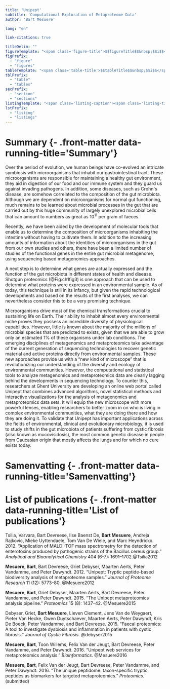 ```yaml
---
title: 'Unipept'
subtitle: 'Computational Exploration of Metaproteome Data'
author: 'Bart Mesuere'

lang: "en"

link-citations: true

titleDelim: ""
figureTemplate: "<span class='figure-title'>$$figureTitle$$&nbsp;$$i$$</span> $$t$$"
figPrefix:
  - "figure"
  - "figures"
tableTemplate: "<span class='table-title'>$$tableTitle$$&nbsp;$$i$$</span> $$t$$"
tblPrefix:
  - "table"
  - "tables"
secPrefix:
  - "section"
  - "sections"
listingTemplate: "<span class='listing-caption'><span class='listing-title'>$$listingTitle$$&nbsp;$$i$$</span> $$t$$</span>"
lstPrefix:
  - "listing"
  - "listings"
---
```

# Summary {- .front-matter data-running-title='Summary'}

Over the period of evolution, we human beings have co-evolved an intricate symbiosis with microorganisms that inhabit our gastrointestinal tract. These microorganisms are responsible for maintaining a healthy gut environment, they aid in digestion of our food and our immune system and they guard us against invading pathogens. In addition, some diseases, such as Crohn's disease, are somehow correlated to the composition of the gut microbiota. Although we are dependent on microorganisms for normal gut functioning, much remains to be learned about microbial processes in the gut that are carried out by this huge community of largely unexplored microbial cells that can amount to numbers as great as 10<sup>11</sup> per gram of faeces.

Recently, we have been aided by the development of molecular tools that enable us to determine the composition of microorganisms inhabiting the intestine without having to cultivate them. In addition to the increasing amounts of information about the identities of microorganisms in the gut from our own studies and others, there have been a limited number of studies of the functional genes in the entire gut microbial metagenome, using sequencing based metagenomics approaches.

A next step is to determine what genes are actually expressed and the function of the gut microbiota in different states of health and disease. Shotgun proteomics (@Fig:ch1fig3) is one approach that can be used to determine what proteins were expressed in an environmental sample. As of today, this technique is still in its infancy, but given the rapid technological developments and based on the results of the first analyses, we can nevertheless consider this to be a very promising technique.

Microorganisms drive most of the chemical transformations crucial to sustaining life on Earth. Their ability to inhabit almost every environmental niche proves they possess an incredible diversity of physiological capabilities. However, little is known about the majority of the millions of microbial species that are predicted to exists, given that we are able to grow only an estimated 1% of these organisms under lab conditions. The emerging disciplines of metagenomics and metaproteomics take advantage of the current generation of sequencing technologies to recover genetic material and active proteins directly from environmental samples. These new approaches provide us with a “new kind of microscope” that is revolutionizing our understanding of the diversity and ecology of environmental communities. However, the computational and statistical tools to analyze metagenomics and metaproteomics data are clearly lagging behind the developments in sequencing technology. To counter this, researchers at Ghent University are developing an online web portal called Unipept that combines advanced algorithms, novel statistical methods and interactive visualizations for the analysis of metagenomics and metaproteomics data sets. It will equip the new microscope with more powerful lenses, enabling researchers to better zoom in on who is living in complex environmental communities, what they are doing there and how they are doing it. To validate that Unipept has important applications across the fields of environmental, clinical and evolutionary microbiology, it is used to study shifts in the gut microbiota of patients suffering from cystic fibrosis (also known as mucovisidosis), the most common genetic disease in people from Caucasian origin that mostly affects the lungs and for which no cure exists today.

# Samenvatting {- .front-matter data-running-title='Samenvatting'}

# List of publications {- .front-matter data-running-title='List of publications'}

Tsilia, Varvara, Bart Devreese, Ilse Baenst De, **Bart Mesuere**, Andreja Rajkovic, Mieke Uyttendaele, Tom Van De Wiele, and Marc Heyndrickx. 2012. “Application of MALDI-TOF mass spectrometry for the detection of enterotoxins produced by pathogenic strains of the Bacillus cereus group.” *Analytical and Bioanalytical Chemistry* 404 (6-7): 1691–1702.<span class="hidden">@Tsilia2012</span>

**Mesuere, Bart**, Bart Devreese, Griet Debyser, Maarten Aerts, Peter Vandamme, and Peter Dawyndt. 2012. “Unipept: Tryptic peptide-based biodiversity analysis of metaproteome samples.” *Journal of Proteome Research* 11 (12): 5773–80. <span class="hidden">@Mesuere2012</span>

**Mesuere, Bart**, Griet Debyser, Maarten Aerts, Bart Devreese, Peter Vandamme, and Peter Dawyndt. 2015. “The Unipept metaproteomics analysis pipeline.” *Proteomics* 15 (8): 1437–42. <span class="hidden">@Mesuere2015</span>

Debyser, Griet, **Bart Mesuere**, Lieven Clement, Jens Van de Weygaert, Pieter Van Hecke, Gwen Duytschaever, Maarten Aerts, Peter Dawyndt, Kris De Boeck, Peter Vandamme, and Bart Devreese. 2015. “Faecal proteomics: A tool to investigate dysbiosis and inflammation in patients with cystic fibrosis.” *Journal of Cystic Fibrosis*. <span class="hidden">@debyser2015</span>

**Mesuere, Bart**, Toon Willems, Felix Van der Jeugt, Bart Devreese, Peter Vandamme, and Peter Dawyndt. 2016. “Unipept web services for metaproteomics analysis.” *Bioinformatics*. <span class="hidden">@Mesuere2016</span>

**Mesuere, Bart**, Felix Van der Jeugt, Bart Devreese, Peter Vandamme, and Peter Dawyndt. 2016. “The unique peptidome: taxon-specific tryptic peptides as biomarkers for targeted metaproteomics.” *Proteomics*. (submitted)

